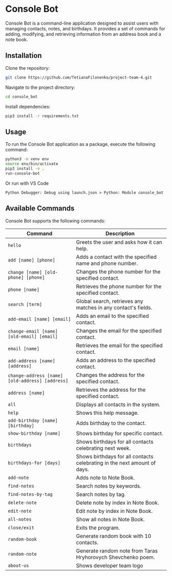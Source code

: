 # Console Bot

Console Bot is a command-line application designed to assist users with managing contacts, notes, and birthdays. It provides a set of commands for adding, modifying, and retrieving information from an address book and a note book.

## Installation

Clone the repository:

```bash
git clone https://github.com/TetianaFilonenko/project-team-4.git
```

Navigate to the project directory:

```bash
cd console_bot
```

Install dependencies:

```bash
pip3 install -r requirements.txt
```

## Usage

To run the Console Bot application as a package, execute the following command:

```bash
python3 -m venv env
source env/bin/activate
pip3 install -e .
run-console-bot
```

Or run with VS Code

`Python Debugger: Debug using launch.json > Python: Module console_bot`

## Available Commands

Console Bot supports the following commands:

| Command                                         | Description                                                              |
| ----------------------------------------------- | ------------------------------------------------------------------------ |
| `hello`                                         | Greets the user and asks how it can help.                                |
| `add [name] [phone]`                            | Adds a contact with the specified name and phone number.                 |
| `change [name] [old-phone] [phone]`             | Changes the phone number for the specified contact.                      |
| `phone [name]`                                  | Retrieves the phone number for the specified contact.                    |
| `search [term]`                                 | Global search, retrieves any matches in any contact's fields.            |
| `add-email [name] [email]`                      | Adds an email to the specified contact.                                  |
| `change-email [name] [old-email] [email]`       | Changes the email for the specified contact.                             |
| `email [name]`                                  | Retrieves the email for the specified contact.                           |
| `add-address [name] [address]`                  | Adds an address to the specified contact.                                |
| `change-address [name] [old-address] [address]` | Changes the address for the specified contact.                           |
| `address [name]`                                | Retrieves the address for the specified contact.                         |
| `all`                                           | Displays all contacts in the system.                                     |
| `help`                                          | Shows this help message.                                                 |
| `add-birthday [name] [birthday]`                | Adds birthday to the contact.                                            |
| `show-birthday [name]`                          | Shows birthday for specific contact.                                     |
| `birthdays`                                     | Shows birthdays for all contacts celebrating next week.                  |
| `birthdays-for [days]`                          | Shows birthdays for all contacts celebrating in the next amount of days. |
| `add-note`                                      | Adds note to Note Book.                                                  |
| `find-notes`                                    | Search notes by keywords.                                                |
| `find-notes-by-tag`                             | Search notes by tag.                                                     |
| `delete-note`                                   | Delete note by index in Note Book.                                       |
| `edit-note`                                     | Edit note by index in Note Book.                                         |
| `all-notes`                                     | Show all notes in Note Book.                                             |
| `close/exit`                                    | Exits the program.                                                       |
| `random-book`                                   | Generate random book with 10 contacts.                                   |
| `random-note`                                   | Generate random note from Taras Hryhorovych Shevchenko poem.             |
| `about-us`                                      | Shows developer team logo                                                |
